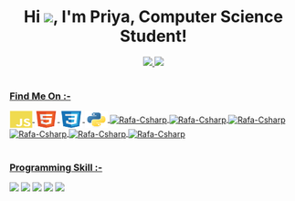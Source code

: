  <h1 align="center">Hi <img src="https://media.giphy.com/media/hvRJCLFzcasrR4ia7z/giphy.gif" width="10px"></a>, I'm Priya, Computer Science Student!
</h1>
 
<div align="center">
  <a href="https://github.com/priya-tamang">
  <img height="180em" src="https://github-readme-stats.vercel.app/api?username=priya-tamang&show_icons=true&theme=dracula&include_all_commits=true&count_private=true"/>
  <img height="180em" src="https://github-readme-stats.vercel.app/api/top-langs/?username=priya-tamang&layout=compact&langs_count=7&theme=dracula"/>
</div>
 
 <div style="display: inline_block"><br>
  <h3> Find Me On :- </h3>
  <img align="center" alt="Rafa-Js" height="30" width="40" src="https://raw.githubusercontent.com/devicons/devicon/master/icons/javascript/javascript-plain.svg">
  <img align="center" alt="Rafa-HTML" height="30" width="40" src="https://raw.githubusercontent.com/devicons/devicon/master/icons/html5/html5-original.svg">
  <img align="center" alt="Rafa-CSS" height="30" width="40" src="https://raw.githubusercontent.com/devicons/devicon/master/icons/css3/css3-original.svg">
  <img align="center" alt="Rafa-Python" height="30" width="40" src="https://raw.githubusercontent.com/devicons/devicon/master/icons/python/python-original.svg">
  <img align="center" alt="Rafa-Csharp" height="30" width="40" src="https://cdn.jsdelivr.net/gh/devicons/devicon/icons/bootstrap/bootstrap-plain.svg" />
  <img  align="center" alt="Rafa-Csharp" height="30" width="40" src="https://cdn.jsdelivr.net/gh/devicons/devicon/icons/git/git-original.svg" />
  <img  align="center" alt="Rafa-Csharp" height="30" width="40" src="https://cdn.jsdelivr.net/gh/devicons/devicon/icons/figma/figma-original.svg" />
  <img  align="center" alt="Rafa-Csharp" height="30" width="40" src="https://cdn.jsdelivr.net/gh/devicons/devicon/icons/django/django-plain.svg" />
  <img  align="center" alt="Rafa-Csharp" height="30" width="40" src="https://cdn.jsdelivr.net/gh/devicons/devicon/icons/linux/linux-original.svg" />
  <img align="center" alt="Rafa-Csharp" height="30" width="40" src="https://cdn.jsdelivr.net/gh/devicons/devicon/icons/php/php-plain.svg" />
          
  
           
          
  
 <div><br>
  <h3> Programming Skill :-</h3>
  <a href="https://www.instagram.com/piya__tamang/" target="_blank"><img src="https://img.shields.io/badge/-Instagram-%23E4405F?style=for-the-badge&logo=instagram&logoColor=white"        target="_blank"></a>
  <a href = "mailto:priyatamang565@gmail.com"><img src="https://img.shields.io/badge/-Gmail-%23333?style=for-the-badge&logo=gmail&logoColor=white" target="_blank"></a>
  <a href="https://www.linkedin.com/in/priya-tamang-694158203/" target="_blank"><img src="https://img.shields.io/badge/LinkedIn-0077B5?style=for-the-badge&logo=linkedin&logoColor=white" target="_blank"></a> 
<a href = "https://t.me/Eleanor_T"><img src="https://img.shields.io/badge/Telegram-2CA5E0?style=for-the-badge&logo=telegram&logoColor=white" target="_blank"></a>
 <a href = "https://www.facebook.com/priyatamang01"><img src="https://img.shields.io/badge/Facebook-1877F2?style=for-the-badge&logo=facebook&logoColor=white" target="_blank"></a>
</div>
